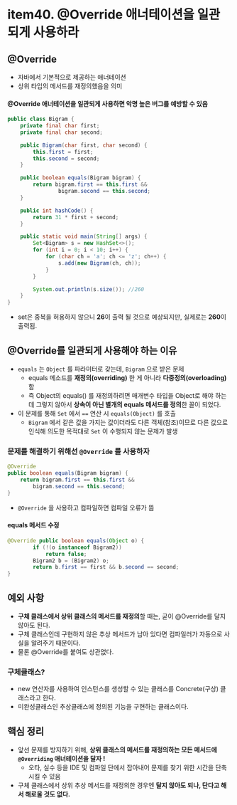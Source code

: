# item40. @Override 애너테이션을 일관되게 사용하라

## @Override

- 자바에서 기본적으로 제공하는 애너테이션
- 상위 타입의 메서드를 재정의했음을 의미

#### @Override 애너테이션을 일관되게 사용하면 악명 높은 버그를 예방할 수 있음


```java
public class Bigram {
    private final char first;
    private final char second;

    public Bigram(char first, char second) {
        this.first = first;
        this.second = second;
    }

    public boolean equals(Bigram bigram) {
        return bigram.first == this.first &&
                bigram.second == this.second;
    }

    public int hashCode() {
        return 31 * first + second;
    }

    public static void main(String[] args) {
        Set<Bigram> s = new HashSet<>();
        for (int i = 0; i < 10; i++) {
            for (char ch = 'a'; ch <= 'z'; ch++) {
                s.add(new Bigram(ch, ch));
            }
        }

        System.out.println(s.size()); //260
    }
}
```
- set은 중복을 허용하지 않으니 **26**이 출력 될 것으로 예상되지만, 실제로는 **260**이 출력됨.

## @Override를 일관되게 사용해야 하는 이유
- `equals` 는 `Object` 를 파라미터로 갖는데, `Bigram` 으로 받은 문제
  - equals 메소드를 **재정의(overriding)** 한 게 아니라 **다중정의(overloading)** 함
  - 즉 Object의 equals() 를 재정의하려면 매개변수 타입을 Object로 해야 하는데 그렇지 않아서 **상속이 아닌 별개의 equals 메서드를 정의**한 꼴이 되었다.
- 이 문제를 통해 `Set` 에서 `==` 연산 시 `equals(Object)` 를 호출
    - `Bigram` 에서 같은 값을 가지는 값이더라도 다른 객체(참조)이므로 다른 값으로 인식해 의도한 목적대로 `Set` 이 수행되지 않는 문제가 발생

### 문제를 해결하기 위해선 `@Override` 를 사용하자


```java
@Override
public boolean equals(Bigram bigram) {
    return bigram.first == this.first &&
        bigram.second == this.second;
}
```
- `@Override` 을 사용하고 컴파일하면 컴파일 오류가 뜸

#### equals 메서드 수정
```java
@Override public boolean equals(Object o) {
        if (!(o instanceof Bigram2))
            return false;
        Bigram2 b = (Bigram2) o;
        return b.first == first && b.second == second;
}
```

## 예외 사항
- **구체 클래스에서 상위 클래스의 메서드를 재정의**할 때는, 굳이 @Override를 달지 않아도 된다.
- 구체 클래스인데 구현하지 않은 추상 메서드가 남아 있다면 컴파일러가 자동으로 사실을 알려주기 때문이다.
- 물론 @Override를 붙여도 상관없다.

### 구체클래스?
- new 연산자를 사용하여 인스턴스를 생성할 수 있는 클래스를 Concrete(구상) 클래스라고 한다.
- 미완성클래스인 추상클래스에 정의된 기능을 구현하는 클래스이다.



## 핵심 정리

- 앞선 문제를 방지하기 위해, **상위 클래스의 메서드를 재정의하는 모든 메서드에 `@Overriding` 애너테이션을 달자 !**
  - 오타, 실수 등을 IDE 및 컴파일 단에서 잡아내어 문제를 찾기 위한 시간을 단축시킬 수 있음
- 구체 클래스에서 상위 추상 메서드를 재정의한 경우엔 **달지 않아도 되나, 단다고 해서 해로울 것도 없다.**
